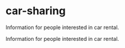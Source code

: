 # car-sharing
Information for people interested in car rental.

Information for people interested in car rental.
